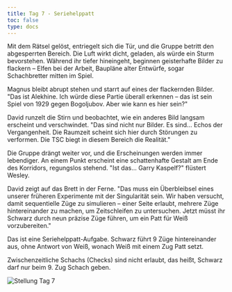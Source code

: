 ```yaml
---
title: Tag 7 - Seriehelppatt
toc: false
type: docs
---
```



Mit dem Rätsel gelöst, entriegelt sich die Tür, und die Gruppe betritt den abgesperrten Bereich. Die Luft wirkt dicht, geladen, als würde ein Sturm bevorstehen. Während ihr tiefer hineingeht, beginnen geisterhafte Bilder zu flackern – Elfen bei der Arbeit, Baupläne alter Entwürfe, sogar Schachbretter mitten im Spiel.

Magnus bleibt abrupt stehen und starrt auf eines der flackernden Bilder. "Das ist Alekhine. Ich würde diese Partie überall erkennen – das ist sein Spiel von 1929 gegen Bogoljubov. Aber wie kann es hier sein?"

David runzelt die Stirn und beobachtet, wie ein anderes Bild langsam erscheint und verschwindet. "Das sind nicht nur Bilder. Es sind... Echos der Vergangenheit. Die Raumzeit scheint sich hier durch Störungen zu verformen. Die TSC biegt in diesem Bereich die Realität."

Die Gruppe drängt weiter vor, und die Erscheinungen werden immer lebendiger. An einem Punkt erscheint eine schattenhafte Gestalt am Ende des Korridors, regungslos stehend. "Ist das... Garry Kaspelf?" flüstert Wesley.

David zeigt auf das Brett in der Ferne. "Das muss ein Überbleibsel eines unserer früheren Experimente mit der Singularität sein. Wir haben versucht, damit sequentielle Züge zu simulieren – einer Seite erlaubt, mehrere Züge hintereinander zu machen, um Zeitschleifen zu untersuchen. Jetzt müsst ihr Schwarz durch neun präzise Züge führen, um ein Patt für Weiß vorzubereiten."

Das ist eine Seriehelppatt-Aufgabe. Schwarz führt 9 Züge hintereinander aus, ohne Antwort von Weiß, wonach Weiß mit einem Zug Patt setzt.

Zwischenzeitliche Schachs (Checks) sind nicht erlaubt, das heißt, Schwarz darf nur beim 9. Zug Schach geben. 

![Stellung Tag 7](/day7.jpg "8/1p2k2P/5NK1/8/8/8/8/8 w - - 0 1")
